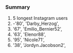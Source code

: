 ### Summary
1. 5 longest Instagram users
2. -'80', 'Darby_Herzog',
3. '67', 'Emilio_Bernier52',
4. '63', 'Elenor88',
5.  '95', 'Nicole71',
6. '38', 'Jordyn.Jacobson2', 
